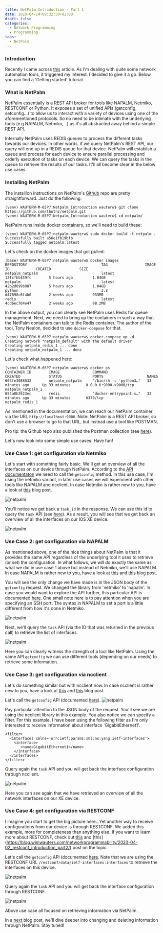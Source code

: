 ```yaml
---
title: NetPalm Introduction - Part 1
date: 2020-04-14T09:32:50+01:00
draft: false
categories:
  - Network Programming
  - Programming
tags:
  - NetPalm
---
```

### Introduction
Recently I came across [this](https://www.reddit.com/r/devops/comments/fes4w1/netpalm_open_source_rest_api_broker_for_your/) article. As I'm dealing with quite some network automation tools, it triggered my interest. I decided to give it a go. Below you can find a 'Getting started' tutorial.

### What is NetPalm
NetPalm essentially is a REST API broker for tools like NAPALM, Netmiko, RESTCONF or Python. It exposes a set of unified APIs (getconfig, setconfig...) to allow us to interact with a variety of devices using one of the aforementioned protocols. So no need to be intimate with the underlying tools (e.g NAPALM, Netmiko,...) as it's all abstracted away behind a simple REST API.

Internally NetPalm uses REDIS queues to process the different tasks towards our devices. In other words, if we query NetPalm's REST API, our query will end up in a REDIS queue for that device. NetPalm will establish a queue and process for each device to ensure parallel processing and orderly execution of tasks on each device. We can query the tasks in the queue to retrieve the results of our tasks. It'll all become clear in the below use cases.

### Installing NetPalm

The installion instructions on NetPalm's [Github](https://github.com/tbotnz/netpalm) repo are pretty straightforward. Just do the following:
```
(venv) WAUTERW-M-65P7:Netpalm_Introduction wauterw$ git clone https://github.com/tbotnz/netpalm.git
(venv) WAUTERW-M-65P7:Netpalm_Introduction wauterw$ cd netpalm/
```
NetPalm runs inside docker containers, so we'll need to build these:
```
(venv) WAUTERW-M-65P7:netpalm wauterw$ sudo docker build -t netpalm .
Successfully built a56e1fb19bfb
Successfully tagged netpalm:latest
```
Let's check on the docker images that got pulled:
```
(base) WAUTERW-M-65P7:netpalm wauterw$ docker images
REPOSITORY                                  TAG                 IMAGE ID            CREATED             SIZE
netpalm_netpalm                             latest              13fcfbb459fc        5 hours ago         1.04GB
netpalm                                     latest              42b2d099b087        5 hours ago         1.04GB
python                                      3.8                 d47898c6f4b0        2 weeks ago         933MB
redis                                       latest              4cdbec704e47        2 weeks ago         98.2MB
```
In the above output, you can clearly see NetPalm uses Redis for queue management.
Next, we need to bring up the containers in such a way that the NetPalm containers can talk to the Redis container. The author of the tool, Tony Nealon, decided to use `docker-compose` for that.
```
(venv) WAUTERW-M-65P7:netpalm wauterw$ docker-compose up -d
Creating network "netpalm_default" with the default driver
Creating netpalm_redis_1 ... done
Creating netpalm_netpalm_1 ... done
```
Let's check what happened here:
```
(venv) WAUTERW-M-65P7:netpalm wauterw$ docker ps
CONTAINER ID        IMAGE               COMMAND                  CREATED             STATUS              PORTS                    NAMES
603fe3088632        netpalm_netpalm     "/bin/sh -c 'python3…"   33 minutes ago      Up 33 minutes       0.0.0.0:9000->9000/tcp   netpalm_netpalm_1
654a0b2623ec        redis               "docker-entrypoint.s…"   33 minutes ago      Up 33 minutes       6379/tcp                 netpalm_redis_1
```
As mentioned in the documentation, we can reach our NetPalm container via the URL `http://localhost:9000`. Note: NetPalm is a REST API broker, so don't use a browser to go to that URL, but instead use a tool like POSTMAN. 

Pro tip: the Github repo also published the Postman collection (see [here](https://github.com/tbotnz/netpalm/blob/master/netpalm.postman_collection.json)).

Let's now look into some simple use cases. Have fun!

### Use Case 1: get configuration via Netmiko

Let's start with something fairly basic. We'll get an overview of all the interfaces on our device through NetPalm. According to the [API documentaton](https://documenter.getpostman.com/view/2391814/SzYbxcQx?version=latest#d0352af0-41d0-414e-ac04-3a4977b045f5) we need to call the `getconfig` method. In this use case, I'm using the netmiko variant, in later use cases we will experiment with other tools like NAPALM and ncclient.  In case Netmiko is rather new to you, have a look at [this](https://blog.wimwauters.com/networkprogrammability/2020-03-25-netmiko_introduction/) blog post.

![netpalm](/images/2020-04-14-1.png)

You'll notice we get back a `task_id` in the response. We can use this id to query the `task` API (see [here](https://documenter.getpostman.com/view/2391814/SzYbxcQx?version=latest#3615b003-1d94-4514-a90f-4da27e107085)). As a result, you will see that we get back an overview of all the interfaces on our IOS XE device.

![netpalm](/images/2020-04-14-2.png)

### Use Case 2: get configuration via NAPALM
As mentioned above, one of the nice things about NetPalm is that it provides the same API regardless of the underlying tool it uses to retrieve (or set) the configuration. In what follows, we will do exactly the same as what we did in use case 1 above but instead of Netmiko, we'll use NAPALM. In case NAPALM is rather new to you, have a look at [this](https://blog.wimwauters.com/networkprogrammability/2020-04-06_napalm_introduction_part1/) and [this](https://blog.wimwauters.com/networkprogrammability/2020-04-07_napalm_introduction_part2/) blog post.

You will see the only change we have made is in the JSON body of the `getconfig` request. We changed the library from 'netmiko' to 'napalm'. In case you would want to explore the API further, this particular API is documented [here](https://documenter.getpostman.com/view/2391814/SzYbxcQx?version=latest#c44945e2-92a1-44cc-aee6-d151086ee9d6). One small note here is to pay attention when you are specifying an SSH port. The syntax in NAPALM to set a port is a little different from how it's done in Netmiko. 

![netpalm](/images/2020-04-14-3.png)

Next, we'll query the `task` API (via the ID that was returned in the previous call) to retrieve the list of interfaces.

![netpalm](/images/2020-04-14-4.png)

Here you can clearly witness the strength of a tool like NetPalm. Using the same API `getconfig` we can use different tools (depending on our needs) to retrieve some information.

### Use Case 3: get configuration via ncclient
Let's do something similar but with ncclient now. In case ncclient is rather new to you, have a look at [this](https://blog.wimwauters.com/networkprogrammability/2020-03-30-netconf_python_part1/) and [this](https://blog.wimwauters.com/networkprogrammability/2020-03-31_netconf_python_part2/) blog post.

Let's call the `getconfig` API (documented [here](https://documenter.getpostman.com/view/2391814/SzYbxcQx?version=latest#b1c5c808-bbb3-4909-acf9-f11d0d402d77)).
![netpalm](/images/2020-04-14-5.png)

Pay particular attention to the JSON body of the request. You'll see we are using the ncclient library in this example. You also notice we can specify a filter. For this example, I have been using the following filter as I'm only interested to receive information about interface 'GigabitEthernet1'.

```
<filter>
  <interfaces xmlns='urn:ietf:params:xml:ns:yang:ietf-interfaces'>
    <interface>
       <name>GigabitEthernet1</name>
    </interface>
  </interfaces>
</filter>
```
Query again the `task` API and you will get back the interface configuration through ncclient.

![netpalm](/images/2020-04-14-6.png)

Here you can see again that we have retrieved an overview of all the network interfaces on our XE device.

### Use Case 4: get configuration via RESTCONF
I imagine you start to get the big picture here...Yet another way to receive configurations from our device is through RESTCONF. We added this example, more for completeness than anything else. If you want to learn more about RESTCONF, check out [this](https://blog.wimwauters.com/networkprogrammability/2020-04-02_restconf_introduction_part1/) and [this] (https://blog.wimwauters.com/networkprogrammability/2020-04-02_restconf_introduction_part2/) post on the topic.

Let's call the `getconfig` API (documented [here]((https://documenter.getpostman.com/view/2391814/SzYbxcQx?version=latest#3280e040-b27f-4609-990f-947754e6afef)). Note that we are using the RESTCONF URL `/restconf/data/ietf-interfaces:interfaces` to retrieve the interfaces on this device.

![netpalm](/images/2020-04-14-9.png)

Query again the `task` API and you will get back the interface configuration through RESTCONF.

![netpalm](/images/2020-04-14-8.png)

Above use case all focused on retrieving information via NetPalm. 

In a [next](https://blog.wimwauters.com/networkprogrammability/2020-04-15_netpalm_introduction_part2/) blog post, we'll dive deeper into changing and deleting information through NetPalm. Stay tuned!
